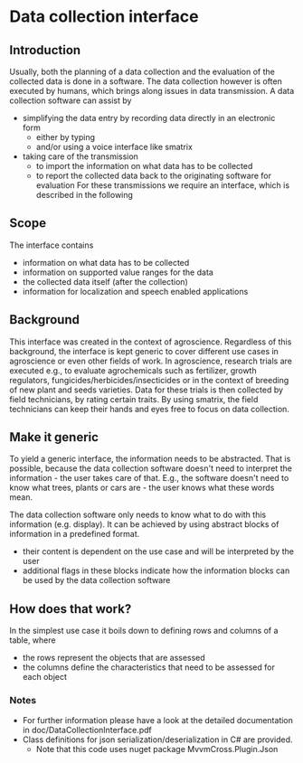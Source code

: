# Data collection interface
## Introduction
Usually, both the planning of a data collection and the evaluation of the collected data is done in a software.
The data collection however is often executed by humans, which brings along issues in data transmission.
A data collection software can assist by
* simplifying the data entry by recording data directly in an electronic form
    * either by typing
    * and/or using a voice interface like smatrix
* taking care of the transmission 
    * to import the information on what data has to be collected
    * to report the collected data back to the originating software for evaluation
For these transmissions we require an interface, which is described in the following

## Scope
The interface contains
* information on what data has to be collected
* information on supported value ranges for the data
* the collected data itself (after the collection)
* information for localization and speech enabled applications

## Background
This interface was created in the context of agroscience.
Regardless of this background, the interface is kept generic to cover different use cases in agroscience or even other fields of work. 
In agroscience, research trials are executed e.g., to evaluate agrochemicals such as fertilizer, growth regulators, fungicides/herbicides/insecticides or in the context of breeding of new plant and seeds varieties.
Data for these trials is then collected by field technicians, by rating certain traits.
By using smatrix, the field technicians can keep their hands and eyes free to focus on data collection.

## Make it generic
To yield a generic interface, the information needs to be abstracted.
That is possible, because the data collection software doesn't need to interpret the information - the user takes care of that.
E.g., the software doesn't need to know what trees, plants or cars are - the user knows what these words mean.

The data collection software only needs to know what to do with this information (e.g. display).
It can be achieved by using abstract blocks of information in a predefined format.
* their content is dependent on the use case and will be interpreted by the user
* additional flags in these blocks indicate how the information blocks can be used by the data collection software

## How does that work?
In the simplest use case it boils down to defining rows and columns of a table, where
* the rows represent the objects that are assessed
* the columns define the characteristics that need to be assessed for each object

### Notes
* For further information please have a look at the detailed documentation in doc/DataCollectionInterface.pdf
* Class definitions for json serialization/deserialization in C# are provided.
    * Note that this code uses nuget package MvvmCross.Plugin.Json